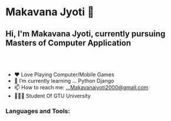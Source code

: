 # Makavana Jyoti 👋

<h2> Hi, I'm Makavana Jyoti, currently pursuing Masters of Computer Application</h2>
</em>

<br/>

<br/>


- ❤️ Love Playing Computer/Mobile Games
- 🌱 I’m currently learning ... Python Django
- 📫 How to reach me: ...Makavanajyoti2000@gmail.com
- 👩🏻‍🎓 Student Of GTU University

<h3 align="left">Languages and Tools:</h3>



